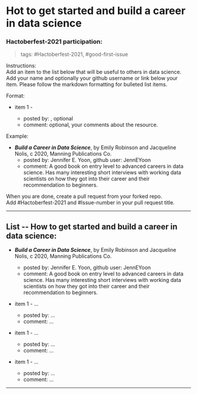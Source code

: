 # Hot to get started and build a career in data science  


### Hactoberfest-2021 participation:

> tags:  \#Hactoberfest-2021, \#good-first-issue  

Instructions:  
Add an item to the list below that will be useful to others in data science.  Add your name and optionally your github username or link below your item.  Please follow the markdown formatting for bulleted list items.  

Format:  

  * item 1 - <resource name and link>
      - posted by: <your name>, optional <your github username or link>  
      - comment: optional, your comments about the resource.  

Example:  
  * ***Build a Career in Data Science***, by Emily Robinson and Jacqueline Nolis, c 2020, Manning Publications Co.  
      - posted by: Jennifer E. Yoon, github user: JennEYoon  
      - comment: A good book on entry level to advanced careers in data science. Has many interesting short interviews with working data scientists on how they got into their career and their recommendation to beginners.   

When you are done, create a pull request from your forked repo.  
Add #Hactoberfest-2021 and #Issue-number in your pull request title.  


-----  

## List -- How to get started and build a career in data science: 

  * ***Build a Career in Data Science***, by Emily Robinson and Jacqueline Nolis, c 2020, Manning Publications Co.  
      - posted by: Jennifer E. Yoon, github user: JennEYoon  
      - comment: A good book on entry level to advanced careers in data science. Has many interesting short interviews with working data scientists on how they got into their career and their recommendation to beginners.   

  * item 1 - ... 
      - posted by: ...    
      - comment: ...  


  * item 1 - ... 
      - posted by: ...    
      - comment: ...  


  * item 1 - ... 
      - posted by: ...    
      - comment: ...  







------  
<eof>  
